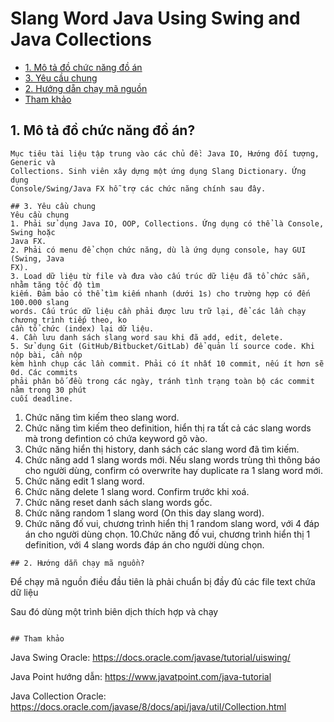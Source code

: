 # Slang Word Java Using Swing and Java Collections

- [1. Mô tả đồ chức năng đồ án](#1-mô-tả-đồ-chức-năng-đồ-án)
- [3. Yêu cầu chung](#3-yêu-cầu-chung)
- [2. Hướng dẵn chạy mã nguồn](#2-hướng-dẵn-chạy-mã-nguồn)
- [Tham khảo](#tham-khảo)

## 1. Mô tả đồ chức năng đồ án?

```
Mục tiêu tài liệu tập trung vào các chủ đề: Java IO, Hướng đối tượng, Generic và
Collections. Sinh viên xây dựng một ứng dụng Slang Dictionary. Ứng dụng
Console/Swing/Java FX hỗ trợ các chức năng chính sau đây.

## 3. Yêu cầu chung
Yêu cầu chung
1. Phải sử dụng Java IO, OOP, Collections. Ứng dụng có thể là Console, Swing hoặc
Java FX.
2. Phải có menu để chọn chức năng, dù là ứng dụng console, hay GUI (Swing, Java
FX).
3. Load dữ liệu từ file và đưa vào cấu trúc dữ liệu đã tổ chức sẵn, nhằm tăng tốc độ tìm
kiếm. Đảm bảo có thể tìm kiếm nhanh (dưới 1s) cho trường hợp có đến 100.000 slang
words. Cấu trúc dữ liệu cần phải được lưu trữ lại, để các lần chạy chương trình tiếp theo, ko
cần tổ chức (index) lại dữ liệu.
4. Cần lưu danh sách slang word sau khi đã add, edit, delete.
5. Sử dụng Git (GitHub/Bitbucket/GitLab) để quản lí source code. Khi nộp bài, cần nộp
kèm hình chụp các lần commit. Phải có ít nhất 10 commit, nếu ít hơn sẽ 0d. Các commits
phải phân bố đều trong các ngày, tránh tình trạng toàn bộ các commit nằm trong 30 phút
cuối deadline.

```

1. Chức năng tìm kiếm theo slang word.
2. Chức năng tìm kiếm theo definition, hiển thị ra tất cả các slang words
mà trong defintion có chứa keyword gõ vào.
3. Chức năng hiển thị history, danh sách các slang word đã tìm kiếm.
4. Chức năng add 1 slang words mới. Nếu slang words trùng thì thông
báo cho người dùng, confirm có overwrite hay duplicate ra 1 slang word
mới.
5. Chức năng edit 1 slang word.
6. Chức năng delete 1 slang word. Confirm trước khi xoá.
7. Chức năng reset danh sách slang words gốc.
8. Chức năng random 1 slang word (On this day slang word).
9. Chức năng đố vui, chương trình hiển thị 1 random slang word, với 4 đáp
án cho người dùng chọn.
10.Chức năng đố vui, chương trình hiển thị 1 definition, với 4 slang words
đáp án cho người dùng chọn.

```
## 2. Hướng dẵn chạy mã nguồn?

```
Để chạy mã nguồn điều đầu tiên là phải chuẩn bị đầy đủ các file text chứa dữ liệu

Sau đó dùng một trình biên dịch thích hợp và chạy
```

## Tham khảo

```
Java Swing Oracle: https://docs.oracle.com/javase/tutorial/uiswing/

Java Point hướng dẫn: https://www.javatpoint.com/java-tutorial

Java Collection Oracle: https://docs.oracle.com/javase/8/docs/api/java/util/Collection.html
```
